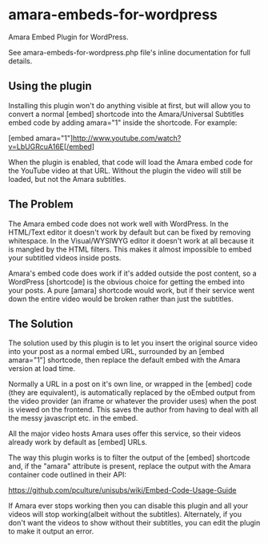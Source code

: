 amara-embeds-for-wordpress
==========================

Amara Embed Plugin for WordPress.

See amara-embeds-for-wordpress.php file's inline documentation for full details. 

Using the plugin
----------------

Installing this plugin won't do anything visible at first, but will allow you to convert a normal [embed] shortcode into the Amara/Universal Subtitles embed code by adding amara="1" inside the shortcode. For example:

[embed amara="1"]http://www.youtube.com/watch?v=LbUGRcuA16E[/embed]

When the plugin is enabled, that code will load the Amara embed code for the YouTube video at that URL. Without the plugin the video will still be loaded, but not the Amara subtitles.


The Problem
------------

The Amara embed code does not work well with WordPress. In the HTML/Text editor it doesn't work by default but can be fixed by removing whitespace. In the Visual/WYSIWYG editor it doesn't work at all because it is mangled by the HTML filters. This makes it almost impossible to embed your subtitled videos inside posts.

Amara's embed code does work if it's added outside the post content, so a WordPress [shortcode] is the obvious choice for getting the embed into your posts. A pure [amara] shortcode would work, but if their service went down the entire video would be broken rather than just the subtitles. 

The Solution
----------------

The solution used by this plugin is to let you insert the original source video into your post as a normal embed URL, surrounded by an [embed amara="1"] shortcode, then replace the default embed with the Amara version at load time.

Normally a URL in a post on it's own line, or wrapped in the [embed] code (they are equivalent), is automatically replaced by the oEmbed output from the video provider (an iframe or whatever the provider uses) when the post is viewed on the frontend. This saves the author from having to deal with all the messy javascript etc. in the embed. 

All the major video hosts Amara uses offer this service, so their videos already work by default as [embed] URLs. 

The way this plugin works is to filter the output of the [embed] shortcode and, if the "amara" attribute is present, replace the output with the Amara container code outlined in their API:

https://github.com/pculture/unisubs/wiki/Embed-Code-Usage-Guide

If Amara ever stops working then you can disable this plugin and all your videos will stop working(albeit without the subtitles). Alternately, if you don't want the videos to show without their subtitles, you can edit the plugin to make it output an error. 
